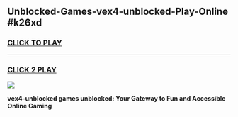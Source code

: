 
## Unblocked-Games-vex4-unblocked-Play-Online #k26xd
<h3>
<a href="https://news.freeplayer.one?title=vex4-unblocked&ref=3">CLICK TO PLAY</a></h3>
<hr>

<h3>
<a href="https://news.freeplayer.one?title=vex4-unblocked&ref=3">CLICK 2 PLAY</a>
  
</h3>

<a href="https://news.freeplayer.one?title=vex4-unblocked&ref=3"><img src="https://clearcache.store/games.png"></a>


**vex4-unblocked games unblocked: Your Gateway to Fun and Accessible Online Gaming**
